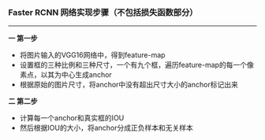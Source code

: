 ### **Faster RCNN 网络实现步骤（不包括损失函数部分）**
---

**一 第一步**
 - 将图片输入的VGG16网络中，得到feature-map
 - 设置框的三种比例和三种尺寸，一个有九个框，遍历feature-map的每一个像素点，以其为中心生成anchor
 - 根据原始的图片尺寸，将anchor中没有超出尺寸大小的anchor标记出来
 
**二 第二步**
 - 计算每一个anchor和真实框的IOU
 - 然后根据IOU的大小，将anchor分成正负样本和无关样本
 
